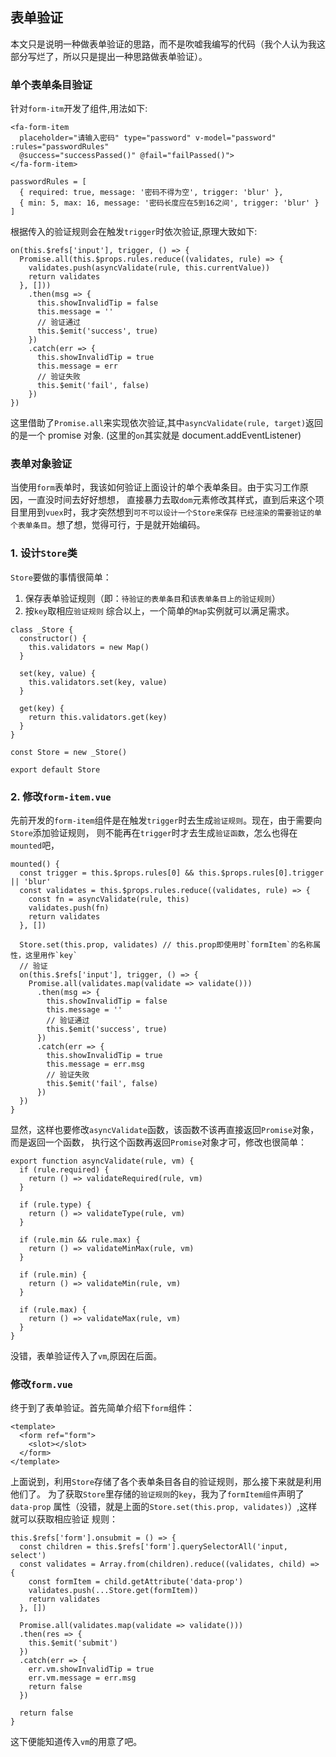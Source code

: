 ## 表单验证

本文只是说明一种做表单验证的思路，而不是吹嘘我编写的代码（我个人认为我这部分写烂了，所以只是提出一种思路做表单验证）。

### 单个表单条目验证

针对`form-itm`开发了组件,用法如下:

```
<fa-form-item
  placeholder="请输入密码" type="password" v-model="password" :rules="passwordRules"
  @success="successPassed()" @fail="failPassed()">
</fa-form-item>

passwordRules = [
  { required: true, message: '密码不得为空', trigger: 'blur' },
  { min: 5, max: 16, message: '密码长度应在5到16之间', trigger: 'blur' }
]
```

根据传入的验证规则会在触发`trigger`时依次验证,原理大致如下:

```
on(this.$refs['input'], trigger, () => {
  Promise.all(this.$props.rules.reduce((validates, rule) => {
    validates.push(asyncValidate(rule, this.currentValue))
    return validates
  }, []))
    .then(msg => {
      this.showInvalidTip = false
      this.message = ''
      // 验证通过
      this.$emit('success', true)
    })
    .catch(err => {
      this.showInvalidTip = true
      this.message = err
      // 验证失败
      this.$emit('fail', false)
    })
})
```

这里借助了`Promise.all`来实现依次验证,其中`asyncValidate(rule, target)`返回的是一个 promise 对象.
(这里的`on`其实就是 document.addEventListener)

### 表单对象验证

当使用`form`表单时，我该如何验证上面设计的单个表单条目。由于实习工作原因，一直没时间去好好想想，
直接暴力去取`dom`元素修改其样式，直到后来这个项目里用到`vuex`时，我才突然想到`可不可以设计一个Store来保存`
`已经渲染的需要验证的单个表单条目`。想了想，觉得可行，于是就开始编码。

### 1. 设计`Store`类

`Store`要做的事情很简单：

1. 保存表单验证规则（即：`待验证的表单条目`和`该表单条目上的验证规则`）
2. 按`key`取相应`验证规则`
   综合以上，一个简单的`Map`实例就可以满足需求。

```
class _Store {
  constructor() {
    this.validators = new Map()
  }

  set(key, value) {
    this.validators.set(key, value)
  }

  get(key) {
    return this.validators.get(key)
  }
}

const Store = new _Store()

export default Store

```

### 2. 修改`form-item.vue`

先前开发的`form-item`组件是在触发`trigger`时去生成`验证规则`。现在，由于需要向`Store`添加验证规则，
则不能再在`trigger`时才去生成`验证函数`，怎么也得在`mounted`吧，

```
mounted() {
  const trigger = this.$props.rules[0] && this.$props.rules[0].trigger || 'blur'
  const validates = this.$props.rules.reduce((validates, rule) => {
    const fn = asyncValidate(rule, this)
    validates.push(fn)
    return validates
  }, [])

  Store.set(this.prop, validates) // this.prop即使用时`formItem`的名称属性，这里用作`key`
  // 验证
  on(this.$refs['input'], trigger, () => {
    Promise.all(validates.map(validate => validate()))
      .then(msg => {
        this.showInvalidTip = false
        this.message = ''
        // 验证通过
        this.$emit('success', true)
      })
      .catch(err => {
        this.showInvalidTip = true
        this.message = err.msg
        // 验证失败
        this.$emit('fail', false)
      })
  })
}
```

显然，这样也要修改`asyncValidate`函数，该函数不该再直接返回`Promise`对象，而是返回一个函数，
执行这个函数再返回`Promise`对象才可，修改也很简单：

```
export function asyncValidate(rule, vm) {
  if (rule.required) {
    return () => validateRequired(rule, vm)
  }

  if (rule.type) {
    return () => validateType(rule, vm)
  }

  if (rule.min && rule.max) {
    return () => validateMinMax(rule, vm)
  }

  if (rule.min) {
    return () => validateMin(rule, vm)
  }

  if (rule.max) {
    return () => validateMax(rule, vm)
  }
}
```

没错，表单验证传入了`vm`,原因在后面。

### 修改`form.vue`

终于到了表单验证。首先简单介绍下`form`组件：

```
<template>
  <form ref="form">
    <slot></slot>
  </form>
</template>
```

上面说到，利用`Store`存储了各个表单条目各自的验证规则，那么接下来就是利用他们了。
为了获取`Store`里存储的`验证规则`的`key`，我为了`formItem组件`声明了`data-prop`
属性（没错，就是上面的`Store.set(this.prop, validates)`）,这样就可以获取相应验证
规则：

```
this.$refs['form'].onsubmit = () => {
  const children = this.$refs['form'].querySelectorAll('input, select')
  const validates = Array.from(children).reduce((validates, child) => {
    const formItem = child.getAttribute('data-prop')
    validates.push(...Store.get(formItem))
    return validates
  }, [])

  Promise.all(validates.map(validate => validate()))
  .then(res => {
    this.$emit('submit')
  })
  .catch(err => {
    err.vm.showInvalidTip = true
    err.vm.message = err.msg
    return false
  })

  return false
}
```

这下便能知道传入`vm`的用意了吧。
